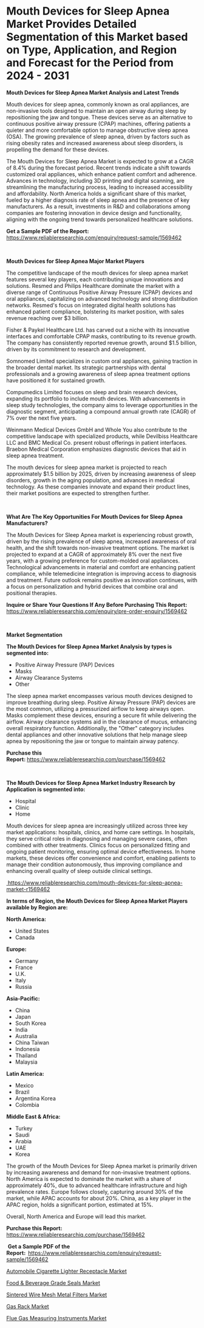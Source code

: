 <p><h1>Mouth Devices for Sleep Apnea Market Provides Detailed Segmentation of this Market based on Type, Application, and Region and Forecast for the Period from 2024 - 2031</h1></p><p><strong>Mouth Devices for Sleep Apnea Market Analysis and Latest Trends</strong></p>
<p><p>Mouth devices for sleep apnea, commonly known as oral appliances, are non-invasive tools designed to maintain an open airway during sleep by repositioning the jaw and tongue. These devices serve as an alternative to continuous positive airway pressure (CPAP) machines, offering patients a quieter and more comfortable option to manage obstructive sleep apnea (OSA). The growing prevalence of sleep apnea, driven by factors such as rising obesity rates and increased awareness about sleep disorders, is propelling the demand for these devices. </p><p>The Mouth Devices for Sleep Apnea Market is expected to grow at a CAGR of 8.4% during the forecast period. Recent trends indicate a shift towards customized oral appliances, which enhance patient comfort and adherence. Advances in technology, including 3D printing and digital scanning, are streamlining the manufacturing process, leading to increased accessibility and affordability. North America holds a significant share of this market, fueled by a higher diagnosis rate of sleep apnea and the presence of key manufacturers. As a result, investments in R&D and collaborations among companies are fostering innovation in device design and functionality, aligning with the ongoing trend towards personalized healthcare solutions.</p></p>
<p><strong>Get a Sample PDF of the Report:&nbsp;</strong> <a href="https://www.reliableresearchiq.com/enquiry/request-sample/1569462?utm_campaign=1117&utm_medium=2&utm_source=Github&utm_content=ia&utm_term=14102024&utm_id=mouth-devices-for-sleep-apnea">https://www.reliableresearchiq.com/enquiry/request-sample/1569462</a></p>
<p>&nbsp;</p>
<p><strong>Mouth Devices for Sleep Apnea Major Market Players</strong></p>
<p><p>The competitive landscape of the mouth devices for sleep apnea market features several key players, each contributing unique innovations and solutions. Resmed and Philips Healthcare dominate the market with a diverse range of Continuous Positive Airway Pressure (CPAP) devices and oral appliances, capitalizing on advanced technology and strong distribution networks. Resmed's focus on integrated digital health solutions has enhanced patient compliance, bolstering its market position, with sales revenue reaching over $3 billion.</p><p>Fisher & Paykel Healthcare Ltd. has carved out a niche with its innovative interfaces and comfortable CPAP masks, contributing to its revenue growth. The company has consistently reported revenue growth, around $1.5 billion, driven by its commitment to research and development.</p><p>Somnomed Limited specializes in custom oral appliances, gaining traction in the broader dental market. Its strategic partnerships with dental professionals and a growing awareness of sleep apnea treatment options have positioned it for sustained growth.</p><p>Compumedics Limited focuses on sleep and brain research devices, expanding its portfolio to include mouth devices. With advancements in sleep study technologies, the company aims to leverage opportunities in the diagnostic segment, anticipating a compound annual growth rate (CAGR) of 7% over the next five years.</p><p>Weinmann Medical Devices GmbH and Whole You also contribute to the competitive landscape with specialized products, while Devilbiss Healthcare LLC and BMC Medical Co. present robust offerings in patient interfaces. Braebon Medical Corporation emphasizes diagnostic devices that aid in sleep apnea treatment.</p><p>The mouth devices for sleep apnea market is projected to reach approximately $1.5 billion by 2025, driven by increasing awareness of sleep disorders, growth in the aging population, and advances in medical technology. As these companies innovate and expand their product lines, their market positions are expected to strengthen further.</p></p>
<p>&nbsp;</p>
<p><strong>What Are The Key Opportunities For Mouth Devices for Sleep Apnea Manufacturers?</strong></p>
<p><p>The Mouth Devices for Sleep Apnea market is experiencing robust growth, driven by the rising prevalence of sleep apnea, increased awareness of oral health, and the shift towards non-invasive treatment options. The market is projected to expand at a CAGR of approximately 8% over the next five years, with a growing preference for custom-molded oral appliances. Technological advancements in material and comfort are enhancing patient compliance, while telemedicine integration is improving access to diagnosis and treatment. Future outlook remains positive as innovation continues, with a focus on personalization and hybrid devices that combine oral and positional therapies.</p></p>
<p><strong>Inquire or Share Your Questions If Any Before Purchasing This Report:</strong> <a href="https://www.reliableresearchiq.com/enquiry/pre-order-enquiry/1569462?utm_campaign=1117&utm_medium=2&utm_source=Github&utm_content=ia&utm_term=14102024&utm_id=mouth-devices-for-sleep-apnea">https://www.reliableresearchiq.com/enquiry/pre-order-enquiry/1569462</a></p>
<p>&nbsp;</p>
<p><strong>Market Segmentation</strong></p>
<p><strong>The Mouth Devices for Sleep Apnea Market Analysis by types is segmented into:</strong></p>
<p><ul><li>Positive Airway Pressure (PAP) Devices</li><li>Masks</li><li>Airway Clearance Systems</li><li>Other</li></ul></p>
<p><p>The sleep apnea market encompasses various mouth devices designed to improve breathing during sleep. Positive Airway Pressure (PAP) devices are the most common, utilizing a pressurized airflow to keep airways open. Masks complement these devices, ensuring a secure fit while delivering the airflow. Airway clearance systems aid in the clearance of mucus, enhancing overall respiratory function. Additionally, the "Other" category includes dental appliances and other innovative solutions that help manage sleep apnea by repositioning the jaw or tongue to maintain airway patency.</p></p>
<p><strong>Purchase this Report:&nbsp;</strong><a href="https://www.reliableresearchiq.com/purchase/1569462?utm_campaign=1117&utm_medium=2&utm_source=Github&utm_content=ia&utm_term=14102024&utm_id=mouth-devices-for-sleep-apnea">https://www.reliableresearchiq.com/purchase/1569462</a></p>
<p>&nbsp;</p>
<p><strong>The Mouth Devices for Sleep Apnea Market Industry Research by Application is segmented into:</strong></p>
<p><ul><li>Hospital</li><li>Clinic</li><li>Home</li></ul></p>
<p><p>Mouth devices for sleep apnea are increasingly utilized across three key market applications: hospitals, clinics, and home care settings. In hospitals, they serve critical roles in diagnosing and managing severe cases, often combined with other treatments. Clinics focus on personalized fitting and ongoing patient monitoring, ensuring optimal device effectiveness. In home markets, these devices offer convenience and comfort, enabling patients to manage their condition autonomously, thus improving compliance and enhancing overall quality of sleep outside clinical settings.</p></p>
<p><a href="https://www.reliableresearchiq.com/mouth-devices-for-sleep-apnea-market-r1569462?utm_campaign=1117&utm_medium=2&utm_source=Github&utm_content=ia&utm_term=14102024&utm_id=mouth-devices-for-sleep-apnea">&nbsp;https://www.reliableresearchiq.com/mouth-devices-for-sleep-apnea-market-r1569462</a></p>
<p><strong>In terms of Region, the Mouth Devices for Sleep Apnea Market Players available by Region are:</strong></p>
<p>
    <p> <strong> North America: </strong>
        <ul>
            <li>United States</li>
            <li>Canada</li>
        </ul>
        </p> 
    <p> <strong> Europe: </strong>
        <ul>
            <li>Germany</li>
            <li>France</li>
            <li>U.K.</li>
            <li>Italy</li>
            <li>Russia</li>
        </ul>
        </p> 
    <p> <strong> Asia-Pacific: </strong>
        <ul>
            <li>China</li>
            <li>Japan</li>
            <li>South Korea</li>
            <li>India</li>
            <li>Australia</li>
            <li>China Taiwan</li>
            <li>Indonesia</li>
            <li>Thailand</li>
            <li>Malaysia</li>
        </ul>
        </p> 
    <p> <strong> Latin America: </strong>
        <ul>
            <li>Mexico</li>
            <li>Brazil</li>
            <li>Argentina Korea</li>
            <li>Colombia</li>
        </ul>
        </p> 
    <p> <strong> Middle East & Africa: </strong>
        <ul>
            <li>Turkey</li>
            <li>Saudi</li>
            <li>Arabia</li>
            <li>UAE</li>
            <li>Korea</li>
        </ul>
    </p>
    </p>
<p><p>The growth of the Mouth Devices for Sleep Apnea market is primarily driven by increasing awareness and demand for non-invasive treatment options. North America is expected to dominate the market with a share of approximately 40%, due to advanced healthcare infrastructure and high prevalence rates. Europe follows closely, capturing around 30% of the market, while APAC accounts for about 20%. China, as a key player in the APAC region, holds a significant portion, estimated at 15%. </p><p>Overall, North America and Europe will lead this market.</p></p>
<p><strong>Purchase this Report: </strong><a href="https://www.reliableresearchiq.com/purchase/1569462?utm_campaign=1117&utm_medium=2&utm_source=Github&utm_content=ia&utm_term=14102024&utm_id=mouth-devices-for-sleep-apnea">https://www.reliableresearchiq.com/purchase/1569462</a></p>
<p>&nbsp;<strong>Get a Sample PDF of the Report:&nbsp;&nbsp;</strong><a href="https://www.reliableresearchiq.com/enquiry/request-sample/1569462?utm_campaign=1117&utm_medium=2&utm_source=Github&utm_content=ia&utm_term=14102024&utm_id=mouth-devices-for-sleep-apnea">https://www.reliableresearchiq.com/enquiry/request-sample/1569462</a></p>
<p><strong></strong></p>
<p><p><a href="https://github.com/rieuydbalon3b/Market-Research-Report-List-1/blob/main/automobile-cigarette-lighter-receptacle-market.md?utm_campaign=1117&utm_medium=2&utm_source=Github&utm_content=ia&utm_term=14102024&utm_id=mouth-devices-for-sleep-apnea">Automobile Cigarette Lighter Receptacle Market</a></p><p><a href="https://github.com/cairotmbrowne3cq/Market-Research-Report-List-1/blob/main/food-beverage-grade-seals-market.md?utm_campaign=1117&utm_medium=2&utm_source=Github&utm_content=ia&utm_term=14102024&utm_id=mouth-devices-for-sleep-apnea">Food & Beverage Grade Seals Market</a></p><p><a href="https://www.linkedin.com/pulse/booming-sintered-wire-mesh-metal-filters-market-sector-analysis-exste?trk=public_post_embed_feed-article-content&utm_campaign=1117&utm_medium=2&utm_source=Github&utm_content=ia&utm_term=14102024&utm_id=mouth-devices-for-sleep-apnea">Sintered Wire Mesh Metal Filters Market</a></p><p><a href="https://www.linkedin.com/pulse/gas-rack-market-size-share-trends-analysis-report-end-use-semiconductorindustrylaboratoryothers-h8yce?trk=public_post_embed_feed-article-content&utm_campaign=1117&utm_medium=2&utm_source=Github&utm_content=ia&utm_term=14102024&utm_id=mouth-devices-for-sleep-apnea">Gas Rack Market</a></p><p><a href="https://www.linkedin.com/pulse/flue-gas-measuring-instruments-market-overview-regional-outlook-oio8e?trk=public_post_embed_feed-article-content&utm_campaign=1117&utm_medium=2&utm_source=Github&utm_content=ia&utm_term=14102024&utm_id=mouth-devices-for-sleep-apnea">Flue Gas Measuring Instruments Market</a></p></p>